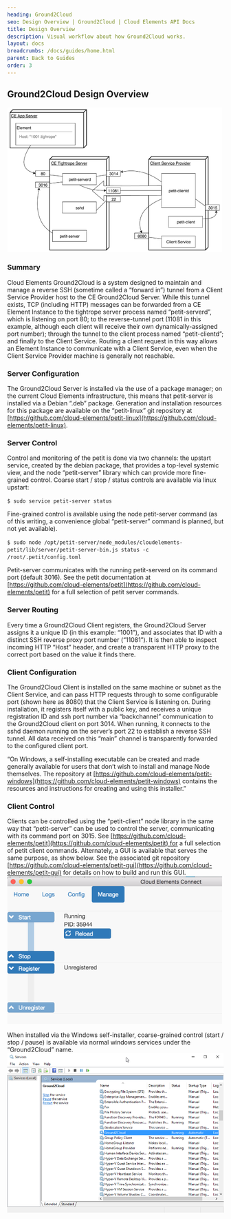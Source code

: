 ```yaml
---
heading: Ground2Cloud
seo: Design Overview | Ground2Cloud | Cloud Elements API Docs
title: Design Overview
description: Visual workflow about how Ground2Cloud works.
layout: docs
breadcrumbs: /docs/guides/home.html
parent: Back to Guides
order: 3
---
```


## Ground2Cloud Design Overview

![Cloud Elements Ground2Cloud Design Overview](/assets/img/ground2cloud/design-overview.png)

### Summary

Cloud Elements Ground2Cloud is a system designed to maintain and manage a reverse SSH (sometime called a “forward in”) tunnel from a Client Service Provider host to the CE Ground2Cloud Server. While this tunnel exists, TCP (including HTTP) messages can be forwarded from a CE Element Instance to the tightrope server process named “petit-serverd”, which is listening on port 80; to the reverse-tunnel port (11081 in this example, although each client will receive their own dynamically-assigned port number); through the tunnel to the client process named “petit-clientd”; and finally to the Client Service. Routing a client request in this way allows an Element Instance to communicate with a Client Service, even when the Client Service Provider machine is generally not reachable.

### Server Configuration

The Ground2Cloud Server is installed via the use of a package manager; on the current Cloud Elements infrastructure, this means that petit-server is installed via a Debian “.deb” package. Generation and installation resources for this package are available on the “petit-linux” git repository at [https://github.com/cloud-elements/petit-linux](https://github.com/cloud-elements/petit-linux).

### Server Control

Control and monitoring of the petit is done via two channels: the upstart service, created by the debian package, that provides a top-level systemic view, and the node “petit-server” library which can provide more fine-grained control.
Coarse start / stop / status controls are available via linux upstart:

`$ sudo service petit-server status`

Fine-grained control is available using the node petit-server command (as of this writing, a convenience global “petit-server” command is planned, but not yet available).

`$ sudo node /opt/petit-server/node_modules/cloudelements-petit/lib/server/petit-server-bin.js status -c /root/.petit/config.toml`

Petit-server communicates with the running petit-serverd on its command port (default 3016). See the petit documentation at [https://github.com/cloud-elements/petit](https://github.com/cloud-elements/petit) for a full selection of petit server commands.

### Server Routing

Every time a Ground2Cloud Client registers, the Ground2Cloud Server assigns it a unique ID (in this example: “1001”), and associates that ID with a distinct SSH reverse proxy port number (“11081”). It is then able to inspect incoming HTTP “Host” header, and create a transparent HTTP proxy to the correct port based on the value it finds there.

### Client Configuration

The Ground2Cloud Client is installed on the same machine or subnet as the Client Service, and can pass HTTP requests through to some configurable port (shown here as 8080) that the Client Service is listening on. During installation, it registers itself with a public key, and receives a unique registration ID and ssh port number via “backchannel” communication to the Ground2Cloud client on port 3014. When running, it connects to the sshd daemon running on the server’s port 22 to establish a reverse SSH tunnel. All data received on this “main” channel is transparently forwarded to the configured client port.

“On Windows, a self-installing executable can be created and made generally available for users that don’t wish to install and manage Node themselves. The repository at [https://github.com/cloud-elements/petit-windows](https://github.com/cloud-elements/petit-windows) contains the resources and instructions for creating and using this installer.”

### Client Control

Clients can be controlled using the “petit-client” node library in the same way that “petit-server” can be used to control the server, communicating with its command port on 3015. See [https://github.com/cloud-elements/petit](https://github.com/cloud-elements/petit) for a full selection of petit client commands. Alternately, a GUI is available that serves the same purpose, as show below. See the associated git repository [https://github.com/cloud-elements/petit-gui](https://github.com/cloud-elements/petit-gui) for details on how to build and run this GUI.
![Cloud Elements Ground2Cloud Client Control 1](/assets/img/ground2cloud/client-control1.png)

When installed via the Windows self-installer, coarse-grained control (start / stop / pause) is available via normal windows services under the “Ground2Cloud” name.
![Cloud Elements Ground2Cloud Client Control 2](/assets/img/ground2cloud/client-control2.png)
